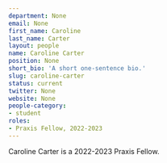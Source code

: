 ```yaml
---
department: None
email: None
first_name: Caroline
last_name: Carter
layout: people
name: Caroline Carter
position: None
short_bio: 'A short one-sentence bio.'
slug: caroline-carter
status: current
twitter: None
website: None
people-category:
- student
roles:
- Praxis Fellow, 2022-2023
---
```

Caroline Carter is a 2022-2023 Praxis Fellow.
